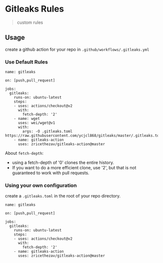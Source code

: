 # Gitleaks Rules

> custom rules

## Usage

create a github action for your repo in `.github/workflows/.gitleaks.yml`

### Use Default Rules

```
name: gitleaks

on: [push,pull_request]

jobs:
  gitleaks:
    runs-on: ubuntu-latest
    steps:
    - uses: actions/checkout@v2
      with:
        fetch-depth: '2'
    - name: wget
      uses: wei/wget@v1
      with:
        args: -O .gitleaks.toml https://raw.githubusercontent.com/ycjcl868/gitleaks/master/.gitleaks.toml
    - name: gitleaks-action
      uses: zricethezav/gitleaks-action@master
```

About `fetch-depth`:

- using a fetch-depth of '0' clones the entire history.
- If you want to do a more efficient clone, use '2', but that is not guaranteed to work with pull requests.

### Using your own configuration

create a `.gitleaks.toml` in the root of your repo directory.

```
name: gitleaks

on: [push,pull_request]

jobs:
  gitleaks:
    runs-on: ubuntu-latest
    steps:
    - uses: actions/checkout@v2
      with:
        fetch-depth: '2'
    - name: gitleaks-action
      uses: zricethezav/gitleaks-action@master
```
